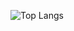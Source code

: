 
![Top Langs](https://github-readme-stats.vercel.app/api/top-langs/?username=hyg0527&layout=compact&theme=dracula)
